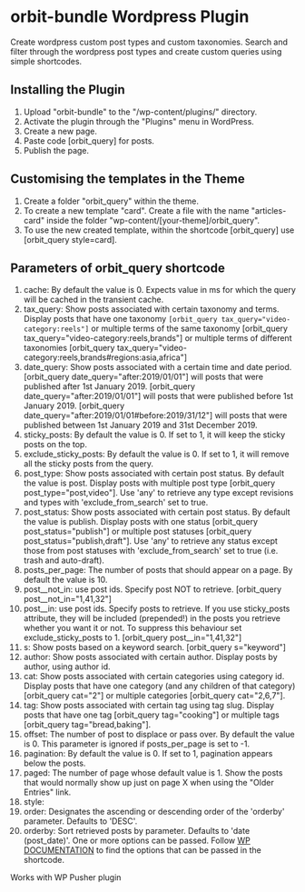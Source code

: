 # orbit-bundle Wordpress Plugin
Create wordpress custom post types and custom taxonomies. Search and filter through the wordpress post types and create custom queries using simple shortcodes.

## Installing the Plugin
1. Upload "orbit-bundle" to the "/wp-content/plugins/" directory.
2. Activate the plugin through the "Plugins" menu in WordPress.
3. Create a new page.
4. Paste code [orbit_query] for posts.
5. Publish the page.

## Customising the templates in the Theme
1. Create a folder "orbit_query" within the theme.
2. To create a new template "card". Create a file with the name "articles-card" inside the folder "wp-content/[your-theme]/orbit_query".
3. To use the new created template, within the shortcode [orbit_query] use [orbit_query style=card].  

## Parameters of orbit_query shortcode
1. cache: By default the value is 0. Expects value in ms for which the query will be cached in the transient cache.
2. tax_query: Show posts associated with certain taxonomy and terms. Display posts that have one taxonomy ```[orbit_query tax_query="video-category:reels"]``` or multiple terms of the same taxonomy [orbit_query tax_query="video-category:reels,brands"] or multiple terms of different taxonomies [orbit_query tax_query="video-category:reels,brands#regions:asia,africa"]
3. date_query: Show posts associated with a certain time and date period. [orbit_query date_query="after:2019/01/01"] will posts that were published after 1st January 2019. [orbit_query date_query="after:2019/01/01"] will posts that were published before 1st January 2019. [orbit_query date_query="after:2019/01/01#before:2019/31/12"] will posts that were published between 1st January 2019 and 31st December 2019.  
4. sticky_posts: By default the value is 0. If set to 1, it will keep the sticky posts on the top.
5. exclude_sticky_posts: By default the value is 0. If set to 1, it will remove all the sticky posts from the query.
6. post_type: Show posts associated with certain post status. By default the value is post. Display posts with multiple post type [orbit_query post_type="post,video"]. Use 'any' to retrieve any type except revisions and types with 'exclude_from_search' set to true.
7. post_status: Show posts associated with certain post status. By default the value is	publish. Display posts with one status [orbit_query post_status="publish"] or multiple post statuses [orbit_query post_status="publish,draft"]. Use 'any' to retrieve any status except those from post statuses with 'exclude_from_search' set to true (i.e. trash and auto-draft).
8. posts_per_page: The number of posts that should appear on a page. By default the value is 10.
9. post__not_in: use post ids. Specify post NOT to retrieve. [orbit_query post__not_in="1,41,32"]
10. post__in: use post ids. Specify posts to retrieve. If you use sticky_posts attribute, they will be included (prepended!) in the posts you retrieve whether you want it or not. To suppress this behaviour set exclude_sticky_posts to 1. [orbit_query post__in="1,41,32"]
11. s: Show posts based on a keyword search. [orbit_query s="keyword"]
12. author: Show posts associated with certain author. Display posts by author, using author id.
13. cat: Show posts associated with certain categories using category id. Display posts that have one category (and any children of that category) [orbit_query cat="2"] or multiple categories [orbit_query cat="2,6,7"].
14. tag: Show posts associated with certain tag using tag slug. Display posts that have one tag [orbit_query tag="cooking"] or multiple tags [orbit_query tag="bread,baking"].
15. offset: The number of post to displace or pass over. By default the value is 0. This parameter is ignored if posts_per_page is set to -1.
16. pagination: By default the value is 0. If set to 1, pagination appears below the posts.
17. paged: The number of page whose default value is 1. Show the posts that would normally show up just on page X when using the "Older Entries" link.
18. style:
19. order: Designates the ascending or descending order of the 'orderby' parameter. Defaults to 'DESC'.
20. orderby: Sort retrieved posts by parameter. Defaults to 'date (post_date)'. One or more options can be passed. Follow [WP DOCUMENTATION](https://developer.wordpress.org/reference/classes/wp_query/#order-orderby-parameters) to find the options that can be passed in the shortcode.



Works with WP Pusher plugin
